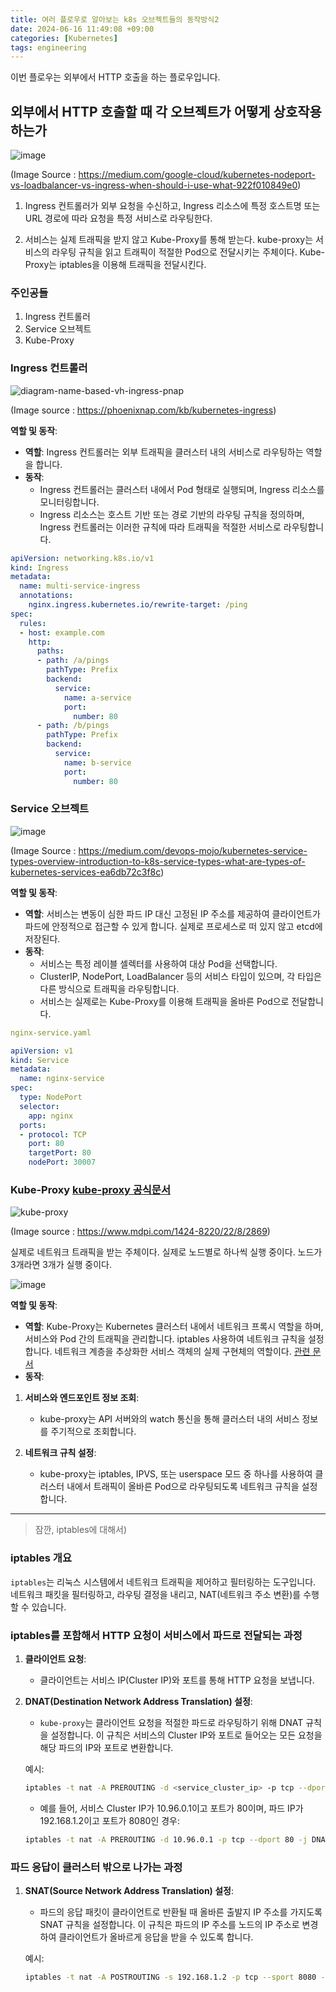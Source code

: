 ```yaml
---
title: 여러 플로우로 알아보는 k8s 오브젝트들의 동작방식2
date: 2024-06-16 11:49:08 +09:00
categories: [Kubernetes]
tags: engineering
---
```


이번 플로우는 외부에서 HTTP 호출을 하는 플로우입니다. 

## 외부에서 HTTP 호출할 때 각 오브젝트가 어떻게 상호작용하는가

![image](https://github.com/guswns1659/guswns1659.github.io/assets/55608425/acdd11c3-c7a0-4d56-8ac5-3fa30b4cbcd6)


(Image Source : https://medium.com/google-cloud/kubernetes-nodeport-vs-loadbalancer-vs-ingress-when-should-i-use-what-922f010849e0)

1. Ingress 컨트롤러가 외부 요청을 수신하고, Ingress 리소스에 특정 호스트명 또는 URL 경로에 따라 요청을 특정 서비스로 라우팅한다.

2. 서비스는 실제 트래픽을 받지 않고 Kube-Proxy를 통해 받는다. kube-proxy는 서비스의 라우팅 규칙을 읽고 트래픽이 적절한 Pod으로 전달시키는 주체이다. Kube-Proxy는 iptables을 이용해 트래픽을 전달시킨다.

### 주인공들 

1. Ingress 컨트롤러
2. Service 오브젝트
3. Kube-Proxy

### Ingress 컨트롤러

![diagram-name-based-vh-ingress-pnap](https://github.com/guswns1659/guswns1659.github.io/assets/55608425/80ede70f-0014-490c-a43f-1069192d20d7)

(Image source : https://phoenixnap.com/kb/kubernetes-ingress)


**역할 및 동작**:
- **역할**: Ingress 컨트롤러는 외부 트래픽을 클러스터 내의 서비스로 라우팅하는 역할을 합니다.
- **동작**:
  - Ingress 컨트롤러는 클러스터 내에서 Pod 형태로 실행되며, Ingress 리소스를 모니터링합니다.
  - Ingress 리소스는 호스트 기반 또는 경로 기반의 라우팅 규칙을 정의하며, Ingress 컨트롤러는 이러한 규칙에 따라 트래픽을 적절한 서비스로 라우팅합니다.

```yaml
apiVersion: networking.k8s.io/v1
kind: Ingress
metadata:
  name: multi-service-ingress
  annotations:
    nginx.ingress.kubernetes.io/rewrite-target: /ping
spec:
  rules:
  - host: example.com
    http:
      paths:
      - path: /a/pings
        pathType: Prefix
        backend:
          service:
            name: a-service
            port:
              number: 80
      - path: /b/pings
        pathType: Prefix
        backend:
          service:
            name: b-service
            port:
              number: 80

```


### Service 오브젝트

![image](https://github.com/guswns1659/guswns1659.github.io/assets/55608425/9ca06be0-8c10-4189-9021-9a4e29c090bb)

(Image Source : https://medium.com/devops-mojo/kubernetes-service-types-overview-introduction-to-k8s-service-types-what-are-types-of-kubernetes-services-ea6db72c3f8c)

**역할 및 동작**:
- **역할**: 서비스는 변동이 심한 파드 IP 대신 고정된 IP 주소를 제공하여 클라이언트가 파드에 안정적으로 접근할 수 있게 합니다. 실제로 프로세스로 떠 있지 않고 etcd에 저장된다.
- **동작**:
  - 서비스는 특정 레이블 셀렉터를 사용하여 대상 Pod을 선택합니다.
  - ClusterIP, NodePort, LoadBalancer 등의 서비스 타입이 있으며, 각 타입은 다른 방식으로 트래픽을 라우팅합니다.
  - 서비스는 실제로는 Kube-Proxy를 이용해 트래픽을 올바른 Pod으로 전달합니다.

```yaml
nginx-service.yaml

apiVersion: v1
kind: Service
metadata:
  name: nginx-service
spec:
  type: NodePort
  selector:
    app: nginx
  ports:
  - protocol: TCP
    port: 80
    targetPort: 80
    nodePort: 30007
```

### Kube-Proxy [kube-proxy 공식문서](https://kubernetes.io/docs/concepts/overview/components/#kube-proxy)

![kube-proxy](https://github.com/guswns1659/guswns1659.github.io/assets/55608425/db77d240-197e-4ee4-984a-e01317573e11)

(Image source : https://www.mdpi.com/1424-8220/22/8/2869)

실제로 네트워크 트래픽을 받는 주체이다. 실제로 노드별로 하나씩 실행 중이다. 노드가 3개라면 3개가 실행 중이다.

![image](https://github.com/guswns1659/guswns1659.github.io/assets/55608425/1f348e02-fb49-4f4f-a61b-47e9366f1ecd)


**역할 및 동작**:
- **역할**: Kube-Proxy는 Kubernetes 클러스터 내에서 네트워크 프록시 역할을 하며, 서비스와 Pod 간의 트래픽을 관리합니다. iptables 사용하여 네트워크 규칙을 설정합니다. 네트워크 계층을 추상화한 서비스 객체의 실제 구현체의 역할이다. [관련 문서](https://kubernetes.io/docs/concepts/overview/components/#kube-proxy)
- **동작**:
1. **서비스와 엔드포인트 정보 조회**:
   - kube-proxy는 API 서버와의 watch 통신을 통해 클러스터 내의 서비스 정보를 주기적으로 조회합니다.

2. **네트워크 규칙 설정**:
   - kube-proxy는 iptables, IPVS, 또는 userspace 모드 중 하나를 사용하여 클러스터 내에서 트래픽이 올바른 Pod으로 라우팅되도록 네트워크 규칙을 설정합니다.


--------------------

> 잠깐, iptables에 대해서) 

### iptables 개요

`iptables`는 리눅스 시스템에서 네트워크 트래픽을 제어하고 필터링하는 도구입니다. 네트워크 패킷을 필터링하고, 라우팅 결정을 내리고, NAT(네트워크 주소 변환)를 수행할 수 있습니다. 

### iptables를 포함해서 HTTP 요청이 서비스에서 파드로 전달되는 과정

1. **클라이언트 요청**:
   - 클라이언트는 서비스 IP(Cluster IP)와 포트를 통해 HTTP 요청을 보냅니다.

2. **DNAT(Destination Network Address Translation) 설정**:
   - `kube-proxy`는 클라이언트 요청을 적절한 파드로 라우팅하기 위해 DNAT 규칙을 설정합니다. 이 규칙은 서비스의 Cluster IP와 포트로 들어오는 모든 요청을 해당 파드의 IP와 포트로 변환합니다.

   예시:
   ```sh
   iptables -t nat -A PREROUTING -d <service_cluster_ip> -p tcp --dport <service_port> -j DNAT --to-destination <pod_ip>:<pod_port>
   ```
   - 예를 들어, 서비스 Cluster IP가 10.96.0.1이고 포트가 80이며, 파드 IP가 192.168.1.2이고 포트가 8080인 경우:
   ```sh
   iptables -t nat -A PREROUTING -d 10.96.0.1 -p tcp --dport 80 -j DNAT --to-destination 192.168.1.2:8080
   ```

### 파드 응답이 클러스터 밖으로 나가는 과정

1. **SNAT(Source Network Address Translation) 설정**:
   - 파드의 응답 패킷이 클라이언트로 반환될 때 올바른 출발지 IP 주소를 가지도록 SNAT 규칙을 설정합니다. 이 규칙은 파드의 IP 주소를 노드의 IP 주소로 변경하여 클라이언트가 올바르게 응답을 받을 수 있도록 합니다.

   예시:
   ```sh
   iptables -t nat -A POSTROUTING -s 192.168.1.2 -p tcp --sport 8080 -j SNAT --to-source 10.0.0.1
   ```

